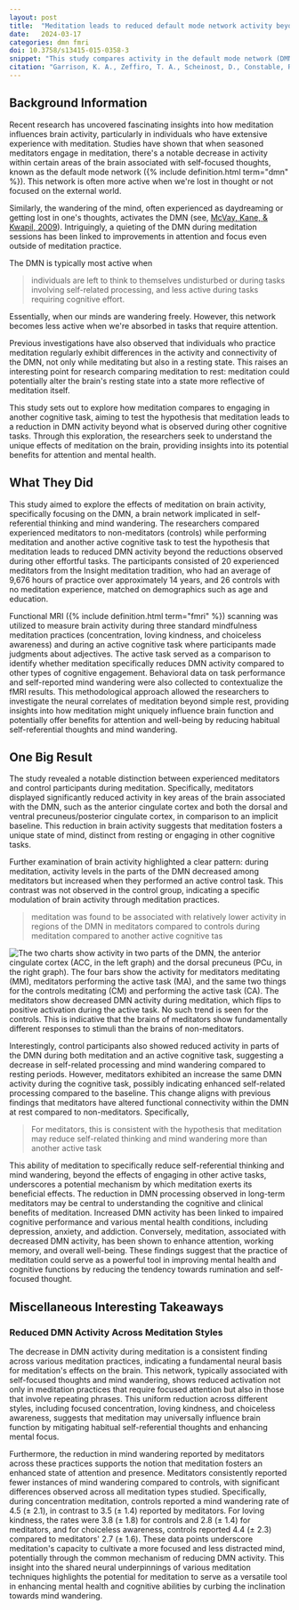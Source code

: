 ```yaml
---
layout: post
title:  "Meditation leads to reduced default mode network activity beyond an active task."
date:   2024-03-17
categories: dmn fmri
doi: 10.3758/s13415-015-0358-3
snippet: "This study compares activity in the default mode network (DMN) between meditation and an active task, for both meditators and non-meditators.  The paper finds evidence that suppression of DMN processing may represent a central neural process in long-term meditation, and suggest that meditation leads to relatively reduced DMN processing beyond that observed during active cognitive tasks."
citation: "Garrison, K. A., Zeffiro, T. A., Scheinost, D., Constable, R. T., & Brewer, J. A. (2015). Meditation leads to reduced default mode network activity beyond an active task. In *Cognitive, Affective, &amp; Behavioral Neuroscience* (Vol. 15, Issue 3, pp. 712–720). Springer Science and Business Media LLC. [10.3758/s13415-015-0358-3](https://doi.org/10.3758/s13415-015-0358-3)"
---
```


## Background Information

Recent research has uncovered fascinating insights into how meditation influences brain activity, particularly in individuals who have extensive experience with meditation. Studies have shown that when seasoned meditators engage in meditation, there's a notable decrease in activity within certain areas of the brain associated with self-focused thoughts, known as the default mode network ({% include definition.html term="dmn" %}). This network is often more active when we're lost in thought or not focused on the external world.

Similarly, the wandering of the mind, often experienced as daydreaming or getting lost in one's thoughts, activates the DMN (see, [McVay, Kane, & Kwapil, 2009](/mind-wandering-contexts)). Intriguingly, a quieting of the DMN during meditation sessions has been linked to improvements in attention and focus even outside of meditation practice.

The DMN is typically most active when

>  individuals are left to think to themselves undisturbed or during tasks involving self-related processing, and less active during tasks requiring cognitive effort.

Essentially, when our minds are wandering freely. However, this network becomes less active when we're absorbed in tasks that require attention.

Previous investigations have also observed that individuals who practice meditation regularly exhibit differences in the activity and connectivity of the DMN, not only while meditating but also in a resting state. This raises an interesting point for research comparing meditation to rest: meditation could potentially alter the brain's resting state into a state more reflective of meditation itself.

This study sets out to explore how meditation compares to engaging in another cognitive task, aiming to test the hypothesis that meditation leads to a reduction in DMN activity beyond what is observed during other cognitive tasks. Through this exploration, the researchers seek to understand the unique effects of meditation on the brain, providing insights into its potential benefits for attention and mental health.

## What They Did
This study aimed to explore the effects of meditation on brain activity, specifically focusing on the DMN, a brain network implicated in self-referential thinking and mind wandering. The researchers compared experienced meditators to non-meditators (controls) while performing meditation and another active cognitive task to test the hypothesis that meditation leads to reduced DMN activity beyond the reductions observed during other effortful tasks. The participants consisted of 20 experienced meditators from the Insight meditation tradition, who had an average of 9,676 hours of practice over approximately 14 years, and 26 controls with no meditation experience, matched on demographics such as age and education.

Functional MRI ({% include definition.html term="fmri" %}) scanning was utilized to measure brain activity during three standard mindfulness meditation practices (concentration, loving kindness, and choiceless awareness) and during an active cognitive task where participants made judgments about adjectives. The active task served as a comparison to identify whether meditation specifically reduces DMN activity compared to other types of cognitive engagement. Behavioral data on task performance and self-reported mind wandering were also collected to contextualize the fMRI results. This methodological approach allowed the researchers to investigate the neural correlates of meditation beyond simple rest, providing insights into how meditation might uniquely influence brain function and potentially offer benefits for attention and well-being by reducing habitual self-referential thoughts and mind wandering.

## One Big Result

The study revealed a notable distinction between experienced meditators and control participants during meditation. Specifically, meditators displayed significantly reduced activity in key areas of the brain associated with the DMN, such as the anterior cingulate cortex and both the dorsal and ventral precuneus/posterior cingulate cortex, in comparison to an implicit baseline. This reduction in brain activity suggests that meditation fosters a unique state of mind, distinct from resting or engaging in other cognitive tasks.

Further examination of brain activity highlighted a clear pattern: during meditation, activity levels in the parts of the DMN decreased among meditators but increased when they performed an active control task. This contrast was not observed in the control group, indicating a specific modulation of brain activity through meditation practices.

>  meditation was found to be associated with relatively lower activity in regions of the DMN in meditators compared to controls during meditation compared to another active cognitive tas

![The two charts show activity in two parts of the DMN, the  anterior cingulate cortex (ACC, in the left graph) and the dorsal precuneus (PCu, in the right graph).  The four bars show the activity for meditators meditating (MM), meditators performing the active task (MA), and the same two things for the controls meditating (CM) and performing the active task (CA).  The meditators show decreased DMN activity during meditation, which flips to positive activation during the active task.  No such trend is seen for the controls.  This is indicative that the brains of meditators show fundamentally different responses to stimuli than the brains of non-meditators.](/assets/article_images/reduced-dmn-active-task/dmn_activity.png)

Interestingly, control participants also showed reduced activity in parts of the DMN during both meditation and an active cognitive task, suggesting a decrease in self-related processing and mind wandering compared to resting periods. However, meditators exhibited an increase the same DMN activity during the cognitive task, possibly indicating enhanced self-related processing compared to the baseline. This change aligns with previous findings that meditators have altered functional connectivity within the DMN at rest compared to non-meditators.  Specifically,

> For meditators, this is consistent with the hypothesis that meditation may reduce self-related thinking and mind wandering more than another active task

This ability of meditation to specifically reduce self-referential thinking and mind wandering, beyond the effects of engaging in other active tasks, underscores a potential mechanism by which meditation exerts its beneficial effects. The reduction in DMN processing observed in long-term meditators may be central to understanding the cognitive and clinical benefits of meditation. Increased DMN activity has been linked to impaired cognitive performance and various mental health conditions, including depression, anxiety, and addiction. Conversely, meditation, associated with decreased DMN activity, has been shown to enhance attention, working memory, and overall well-being. These findings suggest that the practice of meditation could serve as a powerful tool in improving mental health and cognitive functions by reducing the tendency towards rumination and self-focused thought.

## Miscellaneous Interesting Takeaways

### Reduced DMN Activity Across Meditation Styles

The decrease in DMN activity during meditation is a consistent finding across various meditation practices, indicating a fundamental neural basis for meditation's effects on the brain. This network, typically associated with self-focused thoughts and mind wandering, shows reduced activation not only in meditation practices that require focused attention but also in those that involve repeating phrases. This uniform reduction across different styles, including focused concentration, loving kindness, and choiceless awareness, suggests that meditation may universally influence brain function by mitigating habitual self-referential thoughts and enhancing mental focus.

Furthermore, the reduction in mind wandering reported by meditators across these practices supports the notion that meditation fosters an enhanced state of attention and presence. Meditators consistently reported fewer instances of mind wandering compared to controls, with significant differences observed across all meditation types studied. Specifically, during concentration meditation, controls reported a mind wandering rate of 4.5 (± 2.1), in contrast to 3.5 (± 1.4) reported by meditators. For loving kindness, the rates were 3.8 (± 1.8) for controls and 2.8 (± 1.4) for meditators, and for choiceless awareness, controls reported 4.4 (± 2.3) compared to meditators' 2.7 (± 1.6). These data points underscore meditation's capacity to cultivate a more focused and less distracted mind, potentially through the common mechanism of reducing DMN activity. This insight into the shared neural underpinnings of various meditation techniques highlights the potential for meditation to serve as a versatile tool in enhancing mental health and cognitive abilities by curbing the inclination towards mind wandering.